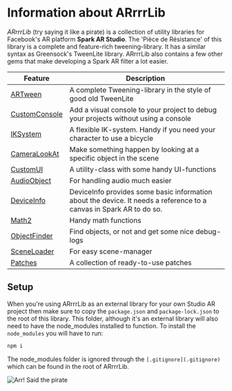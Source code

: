 # Information about ARrrrLib
*ARrrrLib* (try saying it like a pirate) is a collection of utility libraries for Facebook's AR platform **Spark AR Studio**.
The 'Pièce de Résistance' of this library is a complete and feature-rich tweening-library. It has a similar syntax as Greensock's TweenLite library. ARrrrLib also contains a few other gems that make developing a Spark AR filter a lot easier.

Feature | Description
--- | ---
[ARTween](src/ARTween) | A complete Tweening-library in the style of good old TweenLite
[CustomConsole](src/CustomConsole) | Add a visual console to your project to debug your projects without using a console
[IKSystem](src/IKSystem) | A flexible IK-system. Handy if you need your character to use a bicycle
[CameraLookAt](src/CameraLookat) | Make something happen by looking at a specific object in the scene
[CustomUI](src/CustomUI) | A utility-class with some handy UI-functions
[AudioObject](src/AudioObject) | For handling audio much easier
[DeviceInfo](src/DeviceInfo) | DeviceInfo provides some basic information about the device. It needs a reference to a canvas in Spark AR to do so.
[Math2](src/Math2) | Handy math functions
[ObjectFinder](src/ObjectFinder) | Find objects, or not and get some nice debug-logs
[SceneLoader](src/SceneLoader) | For easy scene-manager
[Patches](src/Patches) | A collection of ready-to-use patches

## Setup
When you're using ARrrrLib as an external library for your own Studio AR project then make sure to copy the ```package.json``` and ```package-lock.json``` to the root of this library. This folder, although it's an external library will also need to have the node_modules installed to function. To install the ```node_modules``` you will have to run:
```javascript
npm i
```
The node_modules folder is ignored through the ```[.gitignore](.gitignore)``` which can be found in the root of ARrrrLib.

![Arr! Said the pirate](https://github.com/ypmits/ARrrrLib/blob/develop/images/pirate.png?raw=true)
